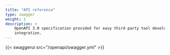 ```yaml
---
title: "API reference"
type: swagger
weight: 1
description: > 
    OpenAPI 3.0 specification provided for easy third party tool development and
    integration.
---
```


{{< swaggerui src="/openapi/swagger.yml" >}}
